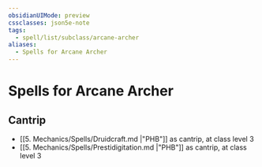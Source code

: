 ```yaml
---
obsidianUIMode: preview
cssclasses: json5e-note
tags:
  - spell/list/subclass/arcane-archer
aliases:
  - Spells for Arcane Archer
---
```

# Spells for Arcane Archer

## Cantrip

- [[5. Mechanics/Spells/Druidcraft.md \|"PHB"]] as cantrip, at class level 3
- [[5. Mechanics/Spells/Prestidigitation.md \|"PHB"]] as cantrip, at class level 3
